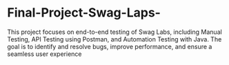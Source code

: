 # Final-Project-Swag-Laps-
This project focuses on end-to-end testing of Swag Labs, including Manual Testing, API Testing using Postman, and Automation Testing with Java. The goal is to identify and resolve bugs, improve performance, and ensure a seamless user experience
